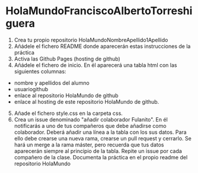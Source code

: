 # HolaMundoFranciscoAlbertoTorreshiguera

1. Crea tu propio repositorio HolaMundoNombreApellido1Apellido
2. Añádele el fichero README donde aparecerán estas instrucciones de la práctica
3. Activa las Github Pages (hosting de github)
4. Añádele el fichero de inicio. En él aparecerá una tabla html con las siguientes columnas: 
* nombre y apellidos del alumno
* usuariogithub
* enlace al repositorio HolaMundo de github
* enlace al hosting de este repositorio HolaMundo de github.
5. Añade el fichero style.css en la carpeta css. 
6. Crea un issue denominado "añadir colaborador Fulanito". En él notificarás a uno de tus compañeros que debe añadirse como colaborador. Deberá añadir una línea a la tabla con los sus datos. Para ello debe crearse una nueva rama, crearse un pull request y cerrarlo. Se hará un merge a la rama máster, pero recuerda que tus datos aparecerán  siempre al principio de la tabla.
Repite un issue por cada compañero de la clase.
Documenta la práctica en el propio readme del repositorio HolaMundo
